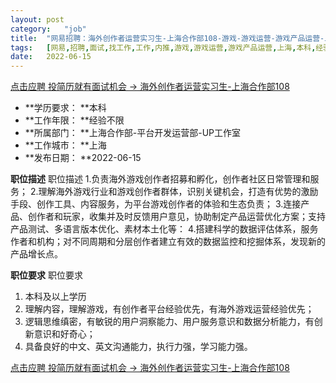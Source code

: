 ```yaml
---
layout:	post
category:	"job"
title:	"网易招聘：海外创作者运营实习生-上海合作部108-游戏-游戏运营-游戏产品运营-上海本科经验不限"
tags:	[网易,招聘,面试,找工作,工作,内推,游戏,游戏运营,游戏产品运营,上海,本科,经验不限]
date:	2022-06-15
---
```


[点击应聘 投简历就有面试机会 -> 海外创作者运营实习生-上海合作部108](http://mobile.bole.netease.com/bole/boleDetail?id=40915&employeeId=346f03c3cda5f04c&key=all)



- **学历要求： **本科
- **工作年限： **经验不限
- **所属部门： **上海合作部-平台开发运营部-UP工作室
- **工作城市： **上海
- **发布日期： **2022-06-15



**职位描述**
职位描述
1.负责海外游戏创作者招募和孵化，创作者社区日常管理和服务；
2.理解海外游戏行业和游戏创作者群体，识别关键机会，打造有优势的激励手段、创作工具、内容服务，为平台游戏创作者的体验和生态负责；
3.连接产品、创作者和玩家，收集并及时反馈用户意见，协助制定产品运营优化方案；支持产品测试、多语言版本优化、素材本土化等：
4.搭建科学的数据评估体系，服务作者和机构；对不同周期和分层创作者建立有效的数据监控和挖掘体系，发现新的产品增长点。




**职位要求**
职位要求
1. 本科及以上学历
2. 理解内容，理解游戏，有创作者平台经验优先，有海外游戏运营经验优先；
3. 逻辑思维缜密，有敏锐的用户洞察能力、用户服务意识和数据分析能力，有创新意识和好奇心；
4. 具备良好的中文、英文沟通能力，执行力强，学习能力强。



[点击应聘 投简历就有面试机会 -> 海外创作者运营实习生-上海合作部108](http://mobile.bole.netease.com/bole/boleDetail?id=40915&employeeId=346f03c3cda5f04c&key=all)